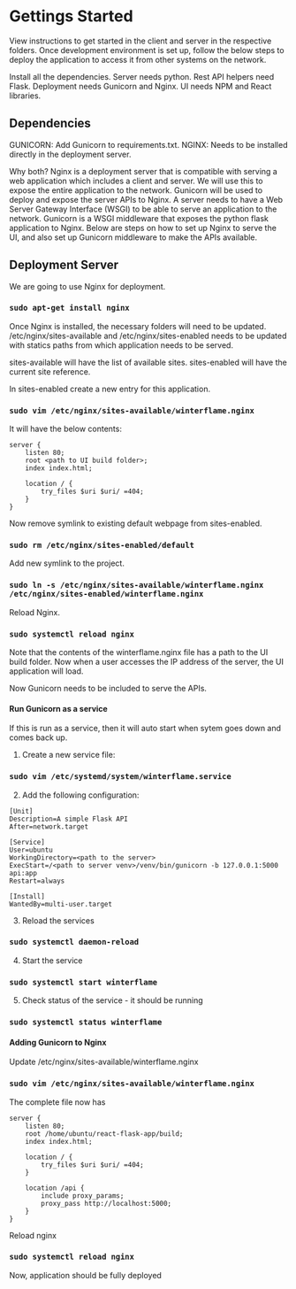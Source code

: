 # Gettings Started
View instructions to get started in the client and server in the respective folders. Once development environment is set up, follow the below steps to deploy the application to access it from other systems on the network.

Install all the dependencies. Server needs python. Rest API helpers need Flask. Deployment needs Gunicorn and Nginx. UI needs NPM and React libraries.

## Dependencies
GUNICORN: Add Gunicorn to requirements.txt.
NGINX: Needs to be installed directly in the deployment server.

Why both?
Nginx is a deployment server that is compatible with serving a web application which includes a client and server. We will use this to expose the entire application to the network.
Gunicorn will be used to deploy and expose the server APIs to Nginx. A server needs to have a Web Server Gateway Interface (WSGI) to be able to serve an application to the network. Gunicorn is a WSGI middleware that exposes the python flask application to Nginx.
Below are steps on how to set up Nginx to serve the UI, and also set up Gunicorn middleware to make the APIs available.

## Deployment Server
We are going to use Nginx for deployment.

### `sudo apt-get install nginx`

Once Nginx is installed, the necessary folders will need to be updated.
/etc/nginx/sites-available and /etc/nginx/sites-enabled needs to be updated with statics paths from which application needs to be served.

sites-available will have the list of available sites. sites-enabled will have the current site reference.

In sites-enabled create a new entry for this application.

### `sudo vim /etc/nginx/sites-available/winterflame.nginx`

It will have the below contents:

```
server {
    listen 80;
    root <path to UI build folder>;
    index index.html;

    location / {
        try_files $uri $uri/ =404;
    }
}
```

Now remove symlink to existing default webpage from sites-enabled.

### `sudo rm /etc/nginx/sites-enabled/default`

Add new symlink to the project.

### `sudo ln -s /etc/nginx/sites-available/winterflame.nginx /etc/nginx/sites-enabled/winterflame.nginx`

Reload Nginx.

### `sudo systemctl reload nginx`

Note that the contents of the winterflame.nginx file has a path to the UI build folder. Now when a user accesses the IP address of the server, the UI application will load.

Now Gunicorn needs to be included to serve the APIs.

#### Run Gunicorn as a service
If this is run as a service, then it will auto start when sytem goes down and comes back up.

1. Create a new service file:

### `sudo vim /etc/systemd/system/winterflame.service`

2. Add the following configuration:

```
[Unit]
Description=A simple Flask API
After=network.target

[Service]
User=ubuntu
WorkingDirectory=<path to the server>
ExecStart=/<path to server venv>/venv/bin/gunicorn -b 127.0.0.1:5000 api:app
Restart=always

[Install]
WantedBy=multi-user.target
```

3. Reload the services

### `sudo systemctl daemon-reload`

4. Start the service

### `sudo systemctl start winterflame`

5. Check status of the service - it should be running

### `sudo systemctl status winterflame`

#### Adding Gunicorn to Nginx

Update /etc/nginx/sites-available/winterflame.nginx

### `sudo vim /etc/nginx/sites-available/winterflame.nginx`

The complete file now has

```
server {
    listen 80;
    root /home/ubuntu/react-flask-app/build;
    index index.html;

    location / {
        try_files $uri $uri/ =404;
    }

    location /api {
        include proxy_params;
        proxy_pass http://localhost:5000;
    }
}
```

Reload nginx

### `sudo systemctl reload nginx`

Now, application should be fully deployed
